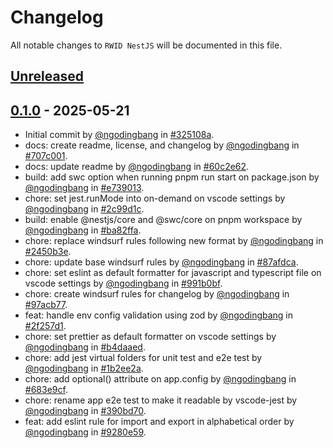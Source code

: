 # Changelog

All notable changes to `RWID NestJS` will be documented in this file.

## [Unreleased](https://github.com/ngodingbang/rwid-nestjs/compare/0.1.0...develop)

## [0.1.0](https://github.com/ngodingbang/rwid-nestjs/releases/tag/0.1.0) - 2025-05-21

- Initial commit by [@ngodingbang](https://github.com/ngodingbang) in [#325108a](https://github.com/ngodingbang/rwid-nestjs/commit/325108acae09d6412b959ca4130f355ee0af5154).
- docs: create readme, license, and changelog by [@ngodingbang](https://github.com/ngodingbang) in [#707c001](https://github.com/ngodingbang/rwid-nestjs/commit/707c001a05e9e11b472db1a4d2e8070501f85b2a).
- docs: update readme by [@ngodingbang](https://github.com/ngodingbang) in [#60c2e62](https://github.com/ngodingbang/rwid-nestjs/commit/60c2e62c010247f2a1947a6e748c33dd6a97383d).
- build: add swc option when running pnpm run start on package.json by [@ngodingbang](https://github.com/ngodingbang) in [#e739013](https://github.com/ngodingbang/rwid-nestjs/commit/e739013497901ee50d5c2d0a8012b424e6e1c0dc).
- chore: set jest.runMode into on-demand on vscode settings by [@ngodingbang](https://github.com/ngodingbang) in [#2c99d1c](https://github.com/ngodingbang/rwid-nestjs/commit/2c99d1cc943a69bccf8a0fb5f29aeccb6daf9d42).
- build: enable @nestjs/core and @swc/core on pnpm workspace by [@ngodingbang](https://github.com/ngodingbang) in [#ba82ffa](https://github.com/ngodingbang/rwid-nestjs/commit/ba82ffa324741a33653ecbc739d7bf0c47f77db9).
- chore: replace windsurf rules following new format by [@ngodingbang](https://github.com/ngodingbang) in [#2450b3e](https://github.com/ngodingbang/rwid-nestjs/commit/2450b3e7718a6b73868a52b2a841ab4767d717d5).
- chore: update base windsurf rules by [@ngodingbang](https://github.com/ngodingbang) in [#87afdca](https://github.com/ngodingbang/rwid-nestjs/commit/87afdcafa1f0ff8922e84fee759948b5ca899d12).
- chore: set eslint as default formatter for javascript and typescript file on vscode settings by [@ngodingbang](https://github.com/ngodingbang) in [#991b0bf](https://github.com/ngodingbang/rwid-nestjs/commit/991b0bf74d20490749aae0de0eb6e4e3b4869fe2).
- chore: create windsurf rules for changelog by [@ngodingbang](https://github.com/ngodingbang) in [#97acb77](https://github.com/ngodingbang/rwid-nestjs/commit/97acb77cf8e1ac5076fb2d881baba2f4cd586de9).
- feat: handle env config validation using zod by [@ngodingbang](https://github.com/ngodingbang) in [#2f257d1](https://github.com/ngodingbang/rwid-nestjs/commit/2f257d17cb7738cea5ab4ee55ff0ea3056e7a5b1).
- chore: set prettier as default formatter on vscode settings by [@ngodingbang](https://github.com/ngodingbang) in [#b4daaed](https://github.com/ngodingbang/rwid-nestjs/commit/b4daaed3d2f5c869e9ab66948685e6e8418a02cb).
- chore: add jest virtual folders for unit test and e2e test by [@ngodingbang](https://github.com/ngodingbang) in [#1b2ee2a](https://github.com/ngodingbang/rwid-nestjs/commit/1b2ee2a7643eac8e7642efacd92bbdbcfaeb854b).
- chore: add optional() attribute on app.config by [@ngodingbang](https://github.com/ngodingbang) in [#683e9cf](https://github.com/ngodingbang/rwid-nestjs/commit/683e9cf5e9a26d257baf94f3bdaaf0ca64f22974).
- chore: rename app e2e test to make it readable by vscode-jest by [@ngodingbang](https://github.com/ngodingbang) in [#390bd70](https://github.com/ngodingbang/rwid-nestjs/commit/390bd70ffe157d29fd0b293f06f9e6d7bf0134ce).
- feat: add eslint rule for import and export in alphabetical order by [@ngodingbang](https://github.com/ngodingbang) in [#9280e59](https://github.com/ngodingbang/rwid-nestjs/commit/9280e5934454a44eb0091baa58c4fc997675527d).
